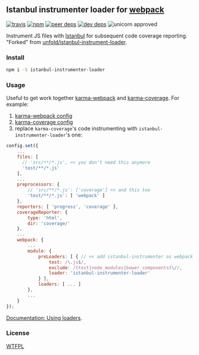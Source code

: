 ## Istanbul instrumenter loader for [webpack](https://webpack.github.io/)

[![travis](http://img.shields.io/travis/deepsweet/istanbul-instrumenter-loader.svg?style=flat-square)](https://travis-ci.org/deepsweet/istanbul-instrumenter-loader)
[![npm](http://img.shields.io/npm/v/istanbul-instrumenter-loader.svg?style=flat-square)](https://www.npmjs.org/package/istanbul-instrumenter-loader)
[![peer deps](http://img.shields.io/david/peer/deepsweet/istanbul-instrumenter-loader.svg?style=flat-square)](https://david-dm.org/deepsweet/istanbul-instrumenter-loader#info=peerDependencies)
[![dev deps](http://img.shields.io/david/dev/deepsweet/istanbul-instrumenter-loader.svg?style=flat-square)](https://david-dm.org/deepsweet/istanbul-instrumenter-loader#info=devDependencies)
![unicorn approved](http://img.shields.io/badge/unicorn-approved-ff69b4.svg?style=flat-square)

Instrument JS files with [Istanbul](https://github.com/gotwarlost/istanbul) for subsequent code coverage reporting.<br/>
"Forked" from [unfold/istanbul-instrument-loader](https://github.com/unfold/istanbul-instrument-loader).

### Install

```sh
npm i -S istanbul-instrumenter-loader
```

### Usage

Useful to get work together [karma-webpack](https://github.com/webpack/karma-webpack) and [karma-coverage](https://github.com/karma-runner/karma-coverage). For example:

1. [karma-webpack config](https://github.com/webpack/karma-webpack#karma-webpack)
2. [karma-coverage config](https://github.com/karma-runner/karma-coverage#configuration)
3. replace `karma-coverage`'s code instrumenting with `istanbul-instrumenter-loader`'s one:

```javascript
config.set({
    ...
    files: [
      // 'src/**/*.js', << you don't need this anymore
      'test/**/*.js'
    ],
    ...
    preprocessors: {
        // 'src/**/*.js': ['coverage'] << and this too
        'test/**/*.js': [ 'webpack' ]
    },
    reporters: [ 'progress', 'coverage' ],
    coverageReporter: {
        type: 'html',
        dir: 'coverage/'
    },
    ...
    webpack: {
        ...
        module: {
            preLoaders: [ { // << add istanbul-instrumenter as webpack's preloader
                test: /\.js$/,
                exclude: /(test|node_modules|bower_components)\//,
                loader: 'istanbul-instrumenter-loader'
            } ],
            loaders: [ ... ]
        },
        ...
    }
});
```

[Documentation: Using loaders](https://webpack.github.io/docs/using-loaders.html).

### License
[WTFPL](http://www.wtfpl.net/wp-content/uploads/2012/12/wtfpl-strip.jpg)
